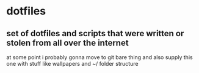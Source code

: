 # dotfiles

## set of dotfiles and scripts that were written or stolen from all over the internet

at some point i probably gonna move to git bare thing and also supply this one with stuff like wallpapers and ~/ folder structure
